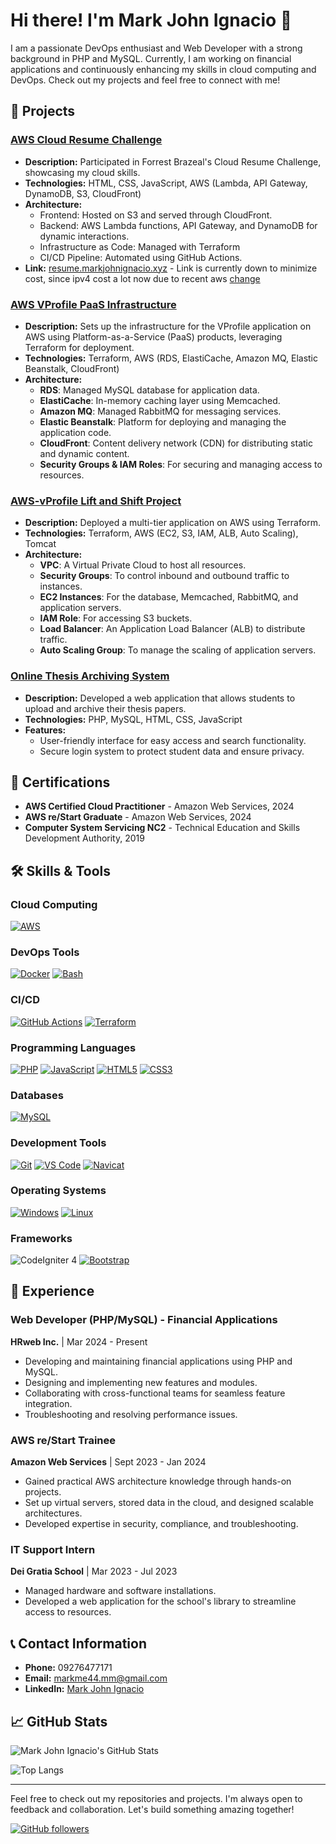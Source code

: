 # Hi there! I'm Mark John Ignacio 👋

I am a passionate DevOps enthusiast and Web Developer with a strong background in PHP and MySQL. Currently, I am working on financial applications and continuously enhancing my skills in cloud computing and DevOps. Check out my projects and feel free to connect with me!

## 🌟 Projects

### [AWS Cloud Resume Challenge](https://github.com/mark-john-ignacio/aws-cloud-resume-challenge.git)
- **Description:** Participated in Forrest Brazeal's Cloud Resume Challenge, showcasing my cloud skills.
- **Technologies:** HTML, CSS, JavaScript, AWS (Lambda, API Gateway, DynamoDB, S3, CloudFront)
- **Architecture:** 
  - Frontend: Hosted on S3 and served through CloudFront.
  - Backend: AWS Lambda functions, API Gateway, and DynamoDB for dynamic interactions.
  - Infrastructure as Code: Managed with Terraform
  - CI/CD Pipeline: Automated using GitHub Actions.
- **Link:** [resume.markjohnignacio.xyz](https://resume.markjohnignacio.xyz) - Link is currently down to minimize cost, since ipv4 cost a lot now due to recent aws [change](https://aws.amazon.com/blogs/aws/new-aws-public-ipv4-address-charge-public-ip-insights/?sc_channel=sm&sc_campaign=Support&sc_publisher=REDDIT&sc_country=global&sc_geo=GLOBAL&sc_outcome=AWS%20Support&sc_content=Support&trk=Support&linkId=310531300)

### [AWS VProfile PaaS Infrastructure](https://github.com/mark-john-ignacio/AWS-Vprofile-PAAS)
- **Description:** Sets up the infrastructure for the VProfile application on AWS using Platform-as-a-Service (PaaS) products, leveraging Terraform for deployment.
- **Technologies:** Terraform, AWS (RDS, ElastiCache, Amazon MQ, Elastic Beanstalk, CloudFront)
- **Architecture:**
  - **RDS**: Managed MySQL database for application data.
  - **ElastiCache**: In-memory caching layer using Memcached.
  - **Amazon MQ**: Managed RabbitMQ for messaging services.
  - **Elastic Beanstalk**: Platform for deploying and managing the application code.
  - **CloudFront**: Content delivery network (CDN) for distributing static and dynamic content.
  - **Security Groups & IAM Roles**: For securing and managing access to resources.

### [AWS-vProfile Lift and Shift Project](https://github.com/mark-john-ignacio/aws-vProfile-Lift-and-Shift)
- **Description:** Deployed a multi-tier application on AWS using Terraform.
- **Technologies:** Terraform, AWS (EC2, S3, IAM, ALB, Auto Scaling), Tomcat
- **Architecture:** 
  - **VPC**: A Virtual Private Cloud to host all resources.
  - **Security Groups**: To control inbound and outbound traffic to instances.
  - **EC2 Instances**: For the database, Memcached, RabbitMQ, and application servers.
  - **IAM Role**: For accessing S3 buckets.
  - **Load Balancer**: An Application Load Balancer (ALB) to distribute traffic.
  - **Auto Scaling Group**: To manage the scaling of application servers.

### [Online Thesis Archiving System](https://github.com/mark-john-ignacio/cvsu-otas.git)
- **Description:** Developed a web application that allows students to upload and archive their thesis papers.
- **Technologies:** PHP, MySQL, HTML, CSS, JavaScript
- **Features:** 
  - User-friendly interface for easy access and search functionality.
  - Secure login system to protect student data and ensure privacy.


## 📜 Certifications

- **AWS Certified Cloud Practitioner** - Amazon Web Services, 2024
- **AWS re/Start Graduate** - Amazon Web Services, 2024
- **Computer System Servicing NC2** - Technical Education and Skills Development Authority, 2019

## 🛠️ Skills & Tools

### Cloud Computing
[![AWS](https://skillicons.dev/icons?i=aws)](https://skillicons.dev)

### DevOps Tools
[![Docker](https://skillicons.dev/icons?i=docker)](https://skillicons.dev)
[![Bash](https://skillicons.dev/icons?i=bash)](https://skillicons.dev)

### CI/CD
[![GitHub Actions](https://skillicons.dev/icons?i=githubactions)](https://skillicons.dev)
[![Terraform](https://skillicons.dev/icons?i=terraform)](https://skillicons.dev)

### Programming Languages
[![PHP](https://skillicons.dev/icons?i=php)](https://skillicons.dev)
[![JavaScript](https://skillicons.dev/icons?i=js)](https://skillicons.dev)
[![HTML5](https://skillicons.dev/icons?i=html)](https://skillicons.dev)
[![CSS3](https://skillicons.dev/icons?i=css)](https://skillicons.dev)

### Databases
[![MySQL](https://skillicons.dev/icons?i=mysql)](https://skillicons.dev)

### Development Tools
[![Git](https://skillicons.dev/icons?i=git)](https://skillicons.dev)
[![VS Code](https://skillicons.dev/icons?i=vscode)](https://skillicons.dev)
[![Navicat](https://skillicons.dev/icons?i=navicat)](https://skillicons.dev)

### Operating Systems
[![Windows](https://skillicons.dev/icons?i=windows)](https://skillicons.dev)
[![Linux](https://skillicons.dev/icons?i=linux)](https://skillicons.dev)

### Frameworks
![CodeIgniter 4](https://img.shields.io/badge/CodeIgniter-EF4223?style=for-the-badge&logo=codeigniter&logoColor=white)
[![Bootstrap](https://skillicons.dev/icons?i=bootstrap)](https://skillicons.dev)


## 💼 Experience

### Web Developer (PHP/MySQL) - Financial Applications
**HRweb Inc.** | Mar 2024 - Present
- Developing and maintaining financial applications using PHP and MySQL.
- Designing and implementing new features and modules.
- Collaborating with cross-functional teams for seamless feature integration.
- Troubleshooting and resolving performance issues.

### AWS re/Start Trainee
**Amazon Web Services** | Sept 2023 - Jan 2024
- Gained practical AWS architecture knowledge through hands-on projects.
- Set up virtual servers, stored data in the cloud, and designed scalable architectures.
- Developed expertise in security, compliance, and troubleshooting.

### IT Support Intern
**Dei Gratia School** | Mar 2023 - Jul 2023
- Managed hardware and software installations.
- Developed a web application for the school's library to streamline access to resources.


## 📞 Contact Information

- **Phone:** 09276477171
- **Email:** [markme44.mm@gmail.com](mailto:markme44.mm@gmail.com)
- **LinkedIn:** [Mark John Ignacio](https://www.linkedin.com/in/mark-john-ignacio)

## 📈 GitHub Stats

![Mark John Ignacio's GitHub Stats](https://github-readme-stats.vercel.app/api?username=mark-john-ignacio&show_icons=true&theme=radical)

![Top Langs](https://github-readme-stats.vercel.app/api/top-langs/?username=mark-john-ignacio&layout=compact&theme=radical)

---

Feel free to check out my repositories and projects. I'm always open to feedback and collaboration. Let's build something amazing together!

[![GitHub followers](https://img.shields.io/github/followers/mark-john-ignacio?label=Follow&style=social)](https://github.com/markme44)
